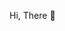   Hi, There 👋
<!---- 👀 I’m interested in ...
- 🌱 I’m currently learning ...
- 💞️ I’m looking to collaborate on ...
- 📫 How to reach me ...


anggabrovita/anggabrovita is a ✨ special ✨ repository because its `README.md` (this file) appears on your GitHub profile.
You can click the Preview link to take a look at your changes.
--->
